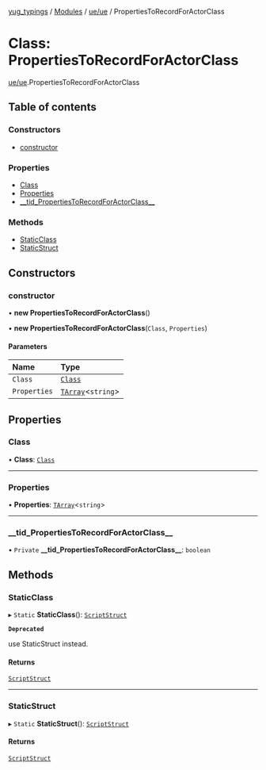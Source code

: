 [yug_typings](../README.md) / [Modules](../modules.md) / [ue/ue](../modules/ue_ue.md) / PropertiesToRecordForActorClass

# Class: PropertiesToRecordForActorClass

[ue/ue](../modules/ue_ue.md).PropertiesToRecordForActorClass

## Table of contents

### Constructors

- [constructor](ue_ue.PropertiesToRecordForActorClass.md#constructor)

### Properties

- [Class](ue_ue.PropertiesToRecordForActorClass.md#class)
- [Properties](ue_ue.PropertiesToRecordForActorClass.md#properties)
- [\_\_tid\_PropertiesToRecordForActorClass\_\_](ue_ue.PropertiesToRecordForActorClass.md#__tid_propertiestorecordforactorclass__)

### Methods

- [StaticClass](ue_ue.PropertiesToRecordForActorClass.md#staticclass)
- [StaticStruct](ue_ue.PropertiesToRecordForActorClass.md#staticstruct)

## Constructors

### constructor

• **new PropertiesToRecordForActorClass**()

• **new PropertiesToRecordForActorClass**(`Class`, `Properties`)

#### Parameters

| Name | Type |
| :------ | :------ |
| `Class` | [`Class`](ue_ue.Class.md) |
| `Properties` | [`TArray`](../interfaces/ue_puerts.TArray.md)<`string`\> |

## Properties

### Class

• **Class**: [`Class`](ue_ue.Class.md)

___

### Properties

• **Properties**: [`TArray`](../interfaces/ue_puerts.TArray.md)<`string`\>

___

### \_\_tid\_PropertiesToRecordForActorClass\_\_

• `Private` **\_\_tid\_PropertiesToRecordForActorClass\_\_**: `boolean`

## Methods

### StaticClass

▸ `Static` **StaticClass**(): [`ScriptStruct`](ue_ue.ScriptStruct.md)

**`Deprecated`**

use StaticStruct instead.

#### Returns

[`ScriptStruct`](ue_ue.ScriptStruct.md)

___

### StaticStruct

▸ `Static` **StaticStruct**(): [`ScriptStruct`](ue_ue.ScriptStruct.md)

#### Returns

[`ScriptStruct`](ue_ue.ScriptStruct.md)
